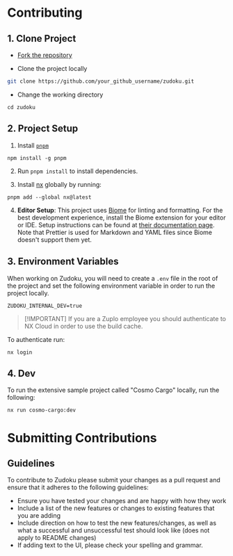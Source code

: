 # Contributing

## 1. Clone Project

- [Fork the repository](https://github.com/zuplo/zudoku/fork)

- Clone the project locally

```bash
git clone https://github.com/your_github_username/zudoku.git
```

- Change the working directory

```
cd zudoku
```

## 2. Project Setup

1. Install [`pnpm`](https://pnpm.io/installation)

```
npm install -g pnpm
```

2. Run `pnpm install` to install dependencies.

3. Install [nx](https://nx.dev/) globally by running:

```
pnpm add --global nx@latest
```

4. **Editor Setup**: This project uses [Biome](https://biomejs.dev/) for linting and formatting. For
   the best development experience, install the Biome extension for your editor or IDE. Setup
   instructions can be found at
   [their documentation page](https://biomejs.dev/guides/editors/first-party-extensions/). Note that
   Prettier is used for Markdown and YAML files since Biome doesn't support them yet.

## 3. Environment Variables

When working on Zudoku, you will need to create a `.env` file in the root of the project and set the
following environment variable in order to run the project locally.

```
ZUDOKU_INTERNAL_DEV=true
```

> [!IMPORTANT] If you are a Zuplo employee you should authenticate to NX Cloud in order to use the
> build cache.

To authenticate run:

```
nx login
```

## 4. Dev

To run the extensive sample project called "Cosmo Cargo" locally, run the following:

```
nx run cosmo-cargo:dev
```

# Submitting Contributions

## Guidelines

To contribute to Zudoku please submit your changes as a pull request and ensure that it adheres to
the following guidelines:

- Ensure you have tested your changes and are happy with how they work
- Include a list of the new features or changes to existing features that you are adding
- Include direction on how to test the new features/changes, as well as what a successful and
  unsuccessful test should look like (does not apply to README changes)
- If adding text to the UI, please check your spelling and grammar.
